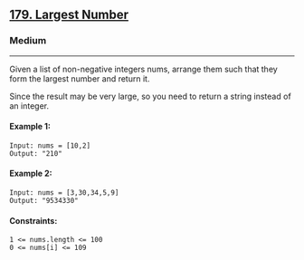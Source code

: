 [179. Largest Number](https://leetcode.com/problems/largest-number/?envType=daily-question&envId=2024-09-18)
---------------------------------------------------------------------------------------------------------------------------------------------

### Medium
---------------------------------------------------------------------------------------------------------------------------------------------

Given a list of non-negative integers nums, arrange them such that they form the largest number and return it.

Since the result may be very large, so you need to return a string instead of an integer.

#### Example 1:
```
Input: nums = [10,2]
Output: "210"
```
#### Example 2:
```
Input: nums = [3,30,34,5,9]
Output: "9534330"
```
#### Constraints:
```
1 <= nums.length <= 100
0 <= nums[i] <= 109
```
